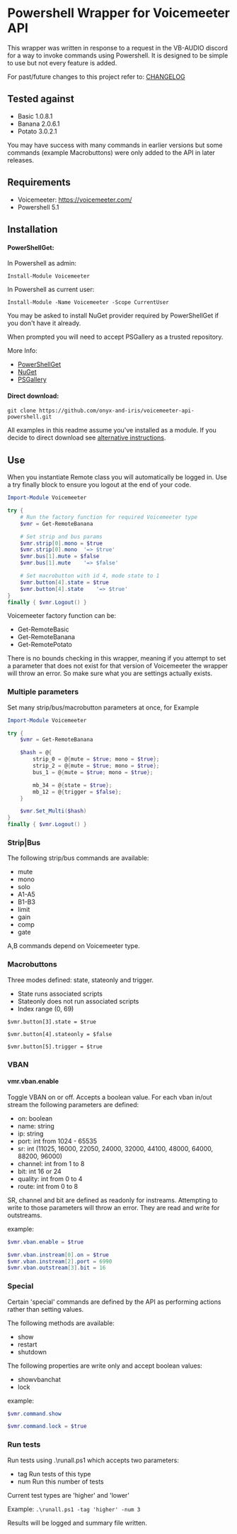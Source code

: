 # Powershell Wrapper for Voicemeeter API
This wrapper was written in response to a request in the VB-AUDIO discord for
a way to invoke commands using Powershell. It is designed to be simple to use
but not every feature is added.

For past/future changes to this project refer to: [CHANGELOG](CHANGELOG.md)

## Tested against
- Basic 1.0.8.1
- Banana 2.0.6.1
- Potato 3.0.2.1

You may have success with many commands in earlier versions but some commands
(example Macrobuttons) were only added to the API in later releases.

## Requirements
- Voicemeeter: https://voicemeeter.com/
- Powershell 5.1

## Installation
#### PowerShellGet:
In Powershell as admin:

`Install-Module Voicemeeter`

In Powershell as current user:

`Install-Module -Name Voicemeeter -Scope CurrentUser`

You may be asked to install NuGet provider required by PowerShellGet if you don't have it already.

When prompted you will need to accept PSGallery as a trusted repository.

More Info:
- [PowerShellGet](https://docs.microsoft.com/en-us/powershell/scripting/gallery/installing-psget?view=powershell-7.1)
- [NuGet](https://www.powershellgallery.com/packages/NuGet/1.3.3)
- [PSGallery](https://docs.microsoft.com/en-gb/powershell/scripting/gallery/overview?view=powershell-7.1)

#### Direct download:
`git clone https://github.com/onyx-and-iris/voicemeeter-api-powershell.git`

All examples in this readme assume you've installed as a module.
If you decide to direct download see [alternative instructions](FROM_SOURCE.md).

## Use
When you instantiate Remote class you will automatically be logged in. Use a
try finally block to ensure you logout at the end of your code.
```powershell
Import-Module Voicemeeter

try {
    # Run the factory function for required Voicemeeter type
    $vmr = Get-RemoteBanana

    # Set strip and bus params
    $vmr.strip[0].mono = $true
    $vmr.strip[0].mono  '=> $true'
    $vmr.bus[1].mute = $false
    $vmr.bus[1].mute    '=> $false'

    # Set macrobutton with id 4, mode state to 1
    $vmr.button[4].state = $true
    $vmr.button[4].state    '=> $true'
}
finally { $vmr.Logout() }
```

Voicemeeter factory function can be:
- Get-RemoteBasic
- Get-RemoteBanana
- Get-RemotePotato

There is no bounds checking in this wrapper, meaning if you attempt to set a
parameter that does not exist for that version of Voicemeeter the wrapper will
throw an error. So make sure what you are settings actually exists.

### Multiple parameters
Set many strip/bus/macrobutton parameters at once, for Example
```powershell
Import-Module Voicemeeter

try {
    $vmr = Get-RemoteBanana

    $hash = @{
        strip_0 = @{mute = $true; mono = $true};
        strip_2 = @{mute = $true; mono = $true};
        bus_1 = @{mute = $true; mono = $true};

        mb_34 = @{state = $true};
        mb_12 = @{trigger = $false};
    }

    $vmr.Set_Multi($hash)
}
finally { $vmr.Logout() }
```
### Strip|Bus
The following strip/bus commands are available:
- mute
- mono
- solo
- A1-A5
- B1-B3
- limit
- gain
- comp
- gate

A,B commands depend on Voicemeeter type.

### Macrobuttons
Three modes defined: state, stateonly and trigger.
- State runs associated scripts
- Stateonly does not run associated scripts
- Index range (0, 69)

```
$vmr.button[3].state = $true

$vmr.button[4].stateonly = $false

$vmr.button[5].trigger = $true
```

### VBAN
#### vmr.vban.enable

Toggle VBAN on or off. Accepts a boolean value.
For each vban in/out stream the following parameters are defined:
- on: boolean
- name: string
- ip: string
- port: int from 1024 - 65535
- sr: int (11025, 16000, 22050, 24000, 32000, 44100, 48000, 64000, 88200, 96000)
- channel: int from 1 to 8
- bit: int 16 or 24
- quality: int from 0 to 4
- route: int from 0 to 8

SR, channel and bit are defined as readonly for instreams. Attempting to write
to those parameters will throw an error. They are read and write for outstreams.

example:
```powershell
$vmr.vban.enable = $true

$vmr.vban.instream[0].on = $true
$vmr.vban.instream[2].port = 6990
$vmr.vban.outstream[3].bit = 16
```

### Special
Certain 'special' commands are defined by the API as performing actions rather than setting values.

The following methods are available:
- show
- restart
- shutdown

The following properties are write only and accept boolean values:
- showvbanchat
- lock

example:
```powershell
$vmr.command.show

$vmr.command.lock = $true
```

### Run tests
Run tests using .\runall.ps1 which accepts two parameters:
- tag Run tests of this type
- num Run this number of tests

Current test types are 'higher' and 'lower'

Example:
`.\runall.ps1 -tag 'higher' -num 3`

Results will be logged and summary file written.
